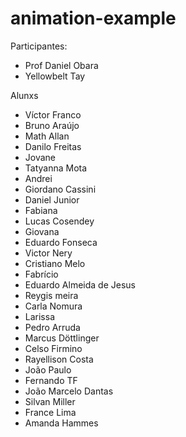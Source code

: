 # animation-example

Participantes:

<ul>
	<li>Prof Daniel Obara</li>
	<li>Yellowbelt Tay</li>
	
</ul>

Alunxs

<ul>
	<li>Víctor Franco</li>
	<li>Bruno Araújo</li>
	<li>Math Allan</li>
	<li>Danilo Freitas</li>
	<li>Jovane</li>
  	<li>Tatyanna Mota</li>
	<li>Andrei</li>
	<li>Giordano Cassini</li>
	<li>Daniel Junior</li>
	<li>Fabiana</li>
	<li>Lucas Cosendey</li>
	<li>Giovana</li>
	<li>Eduardo Fonseca</li>
	<li>Victor Nery</li>
	<li>Cristiano Melo</li>
	<li>Fabrício</li>
	<li>Eduardo Almeida de Jesus</li>
	<li>Reygis meira</li>
	<li>Carla Nomura</li>
 	<li>Larissa</li>
	<li>Pedro Arruda</li>
	<li>Marcus Döttlinger</li>
	<li>Celso Firmino</li>
	<li>Rayellison Costa </li>
	<li>João Paulo</li>
	<li>Fernando TF</li>
  	<li>João Marcelo Dantas</li>
	<li>Silvan Miller</li>
	<li>France Lima</li>
	<li>Amanda Hammes</li>
</ul>
